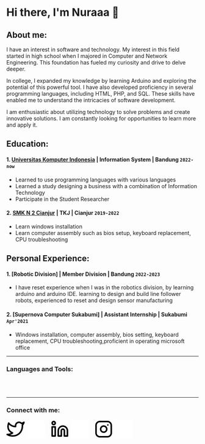 # Hi there, I'm Nuraaa 👋
## About me:
I have an interest in software and technology. My interest in this field started in high school when I majored in Computer and Network Engineering. This foundation has fueled my curiosity and drive to delve deeper.

In college, I expanded my knowledge by learning Arduino and exploring the potential of this powerful tool. I have also developed proficiency in several programming languages, including HTML, PHP, and SQL. These skills have enabled me to understand the intricacies of software development.

I am enthusiastic about utilizing technology to solve problems and create innovative solutions. I am constantly looking for opportunities to learn more and apply it.

## Education:

#### 1. [Universitas Komputer Indonesia](https://www.unikom.ac.id/) | Information System | Bandung `2022-now`
   - Learned to use programming languages with various languages
   - Learned a study designing a business with a combination of Information Technology
   - Participate in the Student Researcher
 #### 2. [SMK N 2 Cianjur](https://smkn2cilakucianjur.sch.id/) | TKJ | Cianjur `2019-2022`
   - Learn windows installation
   - Learn computer assembly such as bios setup, keyboard replacement, CPU troubleshooting

## Personal Experience:
#### 1. [Robotic Division] | Member Division | Bandung `2022-2023`
- I have reset experience when I was in the robotics division, by learning arduino and arduino IDE. learning to design and build line follower robots, experienced to reset and design sensor manufacturing
#### 2. [Supernova Computer Sukabumi] | Assistant Internship | Sukabumi `Apr'2021`
- Windows installation, computer assembly, bios setting, keyboard replacement, CPU troubleshooting,proficient in operating microsoft office
---

### Languages and Tools:

<br />
<br />

---
### Connect with me:

[![website](./img/twitter-light.svg)](https://twitter.com/bjvcfh44267#gh-light-mode-only)
[![website](./img/twitter-dark.svg)](https://twitter.com/bjvcfh44267#gh-dark-mode-only)
&nbsp;&nbsp;
[![website](./img/linkedin-light.svg)](https://www.linkedin.com/in/nuraisahh#gh-light-mode-only)
[![website](./img/linkedin-dark.svg)](https://www.linkedin.com/in/nuraisahh#gh-dark-mode-only)
&nbsp;&nbsp;
[![website](./img/instagram-light.svg)](https://instagram.com/yrraaaaaaa#gh-light-mode-only)
[![website](./img/instagram-dark.svg)](https://instagram.com/yrraaaaaaa#gh-dark-mode-only)



[webdev]: https://github.com/vincentwidyan/vincentwidyan
